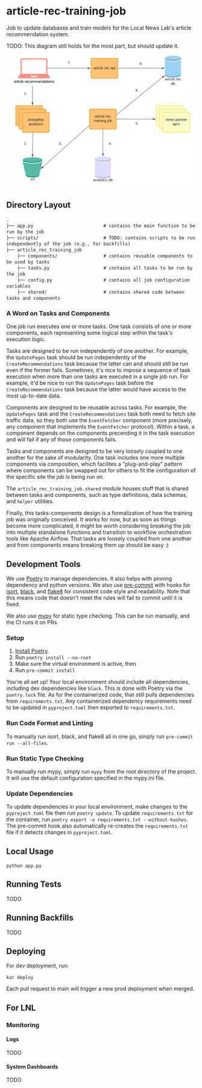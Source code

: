 # article-rec-training-job

Job to update databases and train models for the Local News Lab's article recommendation system.

TODO: This diagram still holds for the most part, but should update it.
![architecture diagram](docs/images/arch-diagram.png)

## Directory Layout

```
.
├── app.py                          # contains the main function to be run by the job
├── scripts/                        # TODO: contains scripts to be run independently of the job (e.g., for backfills)
├── article_rec_training_job
    ├── components/                 # contains reusable components to be used by tasks
    ├── tasks.py                    # contains all tasks to be run by the job
    ├── config.py                   # contains all job configuration variables
    ├── shared/                     # contains shared code between tasks and components
```

### A Word on Tasks and Components

One job run executes one or more tasks. One task consists of one or more components, each representing some logical step within the task's execution logic.

Tasks are designed to be run independently of one another. For example, the `UpdatePages` task should be run independently of the `CreateRecommendations` task because the latter can and should still be run even if the former fails. Sometimes, it's nice to impose a sequence of task execution when more than one tasks are executed in a single job run. For example, it'd be nice to run the `UpdatePages` task before the `CreateRecommendations` task because the latter would have access to the most up-to-date data.

Components are designed to be reusable across tasks. For example, the `UpdatePages` task and the `CreateRecommendations` task both need to fetch site traffic data, so they both use the `EventFetcher` component (more precisely, any component that implements the `EventFetcher` protocol). Within a task, a component depends on the components precending it in the task execution and will fail if any of those components fails.

Tasks and components are designed to be very loosely coupled to one another for the sake of modularity. One task includes one more multiple components via composition, which facilites a "plug-and-play" pattern where components can be swapped out for others to fit the configuration of the specific site the job is being run on.

The `article_rec_training_job.shared` module houses stuff that is shared between tasks and components, such as type definitions, data schemas, and `helper` utilities.

Finally, this tasks-components design is a formalization of how the training job was originally conceived. It works for now, but as soon as things become more complicated, it might be worth considering breaking the job into multiple standalone functions and transition to workflow orchestration tools like Apache Airflow. That tasks are loosely coupled from one another and from components means breaking them up should be easy :)

## Development Tools

We use [Poetry](https://python-poetry.org/) to manage dependencies. It also helps with pinning dependency and python
versions. We also use [pre-commit](https://pre-commit.com/) with hooks for [isort](https://pycqa.github.io/isort/),
[black](https://github.com/psf/black), and [flake8](https://flake8.pycqa.org/en/latest/) for consistent code style and
readability. Note that this means code that doesn't meet the rules will fail to commit until it is fixed.

We also use [mypy](https://mypy.readthedocs.io/en/stable/index.html) for static type checking. This can be run manually,
and the CI runs it on PRs.

### Setup

1. [Install Poetry](https://python-poetry.org/docs/#installation).
2. Run `poetry install --no-root`
3. Make sure the virtual environment is active, then
4. Run `pre-commit install`

You're all set up! Your local environment should include all dependencies, including dev dependencies like `black`.
This is done with Poetry via the `poetry.lock` file. As for the containerized code, that still pulls dependencies from
`requirements.txt`. Any containerized dependency requirements need to be updated in `pyproject.toml` then exported to
`requirements.txt`.

### Run Code Format and Linting

To manually run isort, black, and flake8 all in one go, simply run `pre-commit run --all-files`.

### Run Static Type Checking

To manually run mypy, simply run `mypy` from the root directory of the project. It will use the default configuration
specified in the mypy.ini file.

### Update Dependencies

To update dependencies in your local environment, make changes to the `pyproject.toml` file then run `poetry update`.
To update `requirements.txt` for the container, run `poetry export -o requirements.txt --without-hashes`. The pre-commit
hook also automatically re-creates the `requirements.txt` file if it detects changes in `pyproject.toml`.

## Local Usage

```
python app.py
```

## Running Tests

TODO

## Running Backfills

TODO

## Deploying

For dev deployment, run:

```
kar deploy
```

Each pull request to main will trigger a new prod deployment when merged.

## For LNL

### Monitoring

#### Logs

TODO

#### System Dashboards

TODO
